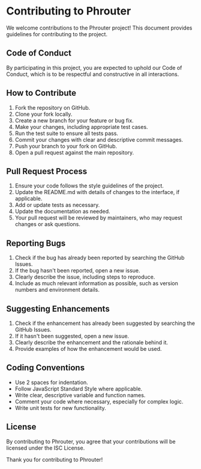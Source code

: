 # Contributing to Phrouter

We welcome contributions to the Phrouter project! This document provides guidelines for contributing to the project.

## Code of Conduct

By participating in this project, you are expected to uphold our Code of Conduct, which is to be respectful and constructive in all interactions.

## How to Contribute

1. Fork the repository on GitHub.
2. Clone your fork locally.
3. Create a new branch for your feature or bug fix.
4. Make your changes, including appropriate test cases.
5. Run the test suite to ensure all tests pass.
6. Commit your changes with clear and descriptive commit messages.
7. Push your branch to your fork on GitHub.
8. Open a pull request against the main repository.

## Pull Request Process

1. Ensure your code follows the style guidelines of the project.
2. Update the README.md with details of changes to the interface, if applicable.
3. Add or update tests as necessary.
4. Update the documentation as needed.
5. Your pull request will be reviewed by maintainers, who may request changes or ask questions.

## Reporting Bugs

1. Check if the bug has already been reported by searching the GitHub Issues.
2. If the bug hasn't been reported, open a new issue.
3. Clearly describe the issue, including steps to reproduce.
4. Include as much relevant information as possible, such as version numbers and environment details.

## Suggesting Enhancements

1. Check if the enhancement has already been suggested by searching the GitHub Issues.
2. If it hasn't been suggested, open a new issue.
3. Clearly describe the enhancement and the rationale behind it.
4. Provide examples of how the enhancement would be used.

## Coding Conventions

- Use 2 spaces for indentation.
- Follow JavaScript Standard Style where applicable.
- Write clear, descriptive variable and function names.
- Comment your code where necessary, especially for complex logic.
- Write unit tests for new functionality.

## License

By contributing to Phrouter, you agree that your contributions will be licensed under the ISC License.

Thank you for contributing to Phrouter!